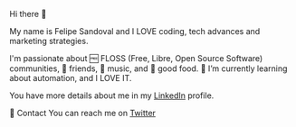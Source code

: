 Hi there 👋

My name is Felipe Sandoval and I LOVE coding, tech advances and marketing strategies. 

I'm passionate about 🆓 FLOSS (Free, Libre, Open Source Software) communities, 🎳 friends, 🎵 music, and 🦐 good food. 🌱 I’m currently learning about automation, and I LOVE IT.

You have more details about me in my [LinkedIn](https://www.linkedin.com/in/felipesandovalsibada) profile.

💬 Contact
You can reach me on [Twitter](https://www.twitter.com/felipetuitea)

<!--
**felipsandoval/felipsandoval** is a ✨ _special_ ✨ repository because its `README.md` (this file) appears on your GitHub profile.

Here are some ideas to get you started:

- 🔭 I’m currently working on ...
- 🌱 I’m currently learning about ...
- 👯 I’m looking to collaborate on ...
- 🤔 I’m looking for help with ...
- 💬 Ask me about ...
- 📫 How to reach me: ...
- 😄 Pronouns: ...
- ⚡ Fun fact: ...
-->
